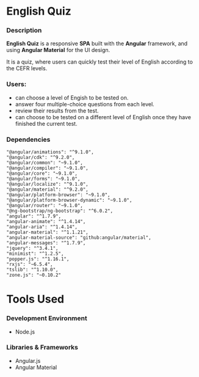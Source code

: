 # English Quiz
### Description


**English Quiz** is a responsive **SPA** built with the **Angular** framework, and using **Angular Material** for the UI design. 

It is a quiz, where users can quickly test their level of English according to the CEFR levels. 

### Users:

* can choose a level of Engish to be tested on.
* answer four multiple-choice questions from each level.
* review their results from the test.
* can choose to be tested on a different level of English once they have finished the current test.






### Dependencies
    "@angular/animations": "^9.1.0",
    "@angular/cdk": "^9.2.0",
    "@angular/common": "~9.1.0",
    "@angular/compiler": "~9.1.0",
    "@angular/core": "~9.1.0",
    "@angular/forms": "~9.1.0",
    "@angular/localize": "^9.1.0",
    "@angular/material": "^9.2.0",
    "@angular/platform-browser": "~9.1.0",
    "@angular/platform-browser-dynamic": "~9.1.0",
    "@angular/router": "~9.1.0",
    "@ng-bootstrap/ng-bootstrap": "^6.0.2",
    "angular": "^1.7.9",
    "angular-animate": "^1.4.14",
    "angular-aria": "^1.4.14",
    "angular-material": "^1.1.21",
    "angular-material-source": "github:angular/material",
    "angular-messages": "^1.7.9",
    "jquery": "^3.4.1",
    "minimist": "^1.2.5",
    "popper.js": "^1.16.1",
    "rxjs": "~6.5.4",
    "tslib": "^1.10.0",
    "zone.js": "~0.10.2"

# Tools Used

### Development Environment
* Node.js

### Libraries & Frameworks
* Angular.js
* Angular Material
